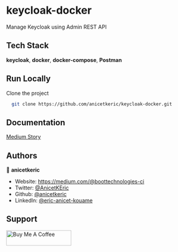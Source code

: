 # keycloak-docker

Manage Keycloak using Admin REST API

## Tech Stack

**keycloak**, **docker**, **docker-compose**, **Postman**


## Run Locally

Clone the project

```bash
  git clone https://github.com/anicetkeric/keycloak-docker.git
```

## Documentation

[Medium Story](https://boottechnologies-ci.medium.com/manage-keycloak-using-admin-rest-api-1c1725f3f314)

## Authors

👤 **anicetkeric**

* Website: https://medium.com/@boottechnologies-ci
* Twitter: [@AnicetKEric](https://twitter.com/AnicetKEric)
* Github: [@anicetkeric](https://github.com/anicetkeric)
* LinkedIn: [@eric-anicet-kouame](https://www.linkedin.com/in/%F0%9F%8E%AF-eric-anicet-k-49029577/)

## Support
<a href="https://www.buymeacoffee.com/boottechnou" target="_blank"><img src="https://cdn.buymeacoffee.com/buttons/default-orange.png" alt="Buy Me A Coffee" height="41" width="174"></a>
